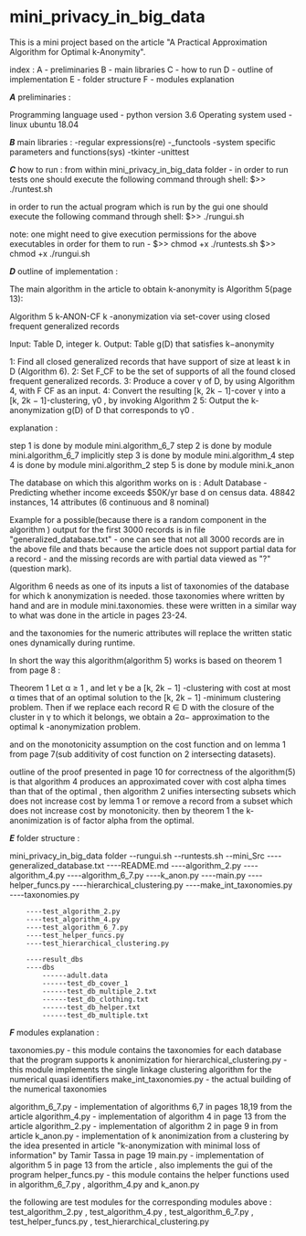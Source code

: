 # mini_privacy_in_big_data

This is a mini project based on the article "A Practical Approximation Algorithm for Optimal k-Anonymity".

index :
A - preliminaries
B - main libraries
C - how to run
D - outline of implementation
E - folder structure
F - modules explanation


***A***
preliminaries :

Programming language used - python version 3.6
Operating system used - linux ubuntu 18.04

***B***
main libraries :
-regular expressions(re)
-_functools
-system specific parameters and functions(sys)
-tkinter
-unittest

***C***
how to run :
from within mini_privacy_in_big_data folder - 
in order to run tests one should execute the following command through shell:
$>> ./runtest.sh

in order to run the actual program which is run by the gui one should execute the following command through shell:
$>> ./rungui.sh

note:
one might need to give execution permissions for the above executables in order for them to run - 
$>> chmod +x ./runtests.sh
$>> chmod +x ./rungui.sh
 
***D***
outline of implementation :

The main algorithm in the article to obtain k-anonymity is Algorithm 5(page 13):

Algorithm 5 k-ANON-CF
k -anonymization via set-cover using closed frequent generalized records

Input: Table D, integer k.
Output: Table g(D) that satisfies k−anonymity

1: Find all closed generalized records that have support of size at least k in D (Algorithm 6).
2: Set F_CF to be the set of supports of all the found closed frequent generalized records.
3: Produce a cover γ of D, by using Algorithm 4, with F CF as an input.
4: Convert the resulting [k, 2k − 1]-cover γ into a [k, 2k − 1]-clustering, γ0 , by invoking Algorithm 2
5: Output the k-anonymization g(D) of D that corresponds to γ0 .

explanation :

step 1 is done by module mini.algorithm_6_7 
step 2 is done by module mini.algorithm_6_7 implicitly
step 3 is done by module mini.algorithm_4
step 4 is done by module mini.algorithm_2
step 5 is done by module mini.k_anon

The database on which this algorithm works on is :
Adult Database -
Predicting whether income exceeds $50K/yr base
d on census data. 
48842 instances, 14 attributes (6 continuous and 8 nominal) 

Example for a possible(because there is a random component in the algorithm ) output for the first 3000 records is in file "generalized_database.txt" - 
one can see that not all 3000 records are in the above file and thats because the article does not support partial data for a record - and the missing records are with partial data viewed as "?"(question mark).

Algorithm 6 needs as one of its inputs a list of taxonomies of the database for which k anonymization is needed.
those taxonomies where written by hand and are in module mini.taxonomies.
these were written in a similar way to what was done in the article in pages 23-24.

and the taxonomies for the numeric attributes will replace the written static ones dynamically during runtime.

In short the way this algorithm(algorithm 5) works is based on theorem 1 from page 8 :

Theorem 1 
Let α ≥ 1 , and let γ be a [k, 2k − 1] -clustering with cost at most α times that
of an optimal solution to the [k, 2k − 1] -minimum clustering problem. Then if we replace
each record R ∈ D with the closure of the cluster in γ to which it belongs, we obtain a
2α− approximation to the optimal k -anonymization problem.

and on the monotonicity assumption on the cost function and on lemma 1 from page 7(sub additivity of cost function on 2 intersecting datasets).

outline of the proof presented in page 10 for correctness of the algorithm(5) is that algorithm 4 produces an approximated cover with cost alpha times than that of the optimal , then algorithm 2 unifies intersecting subsets which does not increase cost by lemma 1 or remove a record from a subset which does not increase cost by monotonicity.
then by theorem 1 the k-anonimization is of factor alpha from the optimal.

***E***
folder structure :

mini_privacy_in_big_data folder
	--rungui.sh
	--runtests.sh
	--mini_Src
		----generalized_database.txt
		----README.md
		----algorithm_2.py
		----algorithm_4.py
		----algorithm_6_7.py
		----k_anon.py
		----main.py
		----helper_funcs.py
		----hierarchical_clustering.py
		----make_int_taxonomies.py
		----taxonomies.py
		
		----test_algorithm_2.py
		----test_algorithm_4.py
		----test_algorithm_6_7.py
		----test_helper_funcs.py
		----test_hierarchical_clustering.py

		----result_dbs
		----dbs
			------adult.data
            ------test_db_cover_1
			------test_db_multiple_2.txt
			------test_db_clothing.txt
			------test_db_helper.txt
			------test_db_multiple.txt

***F*** 
modules explanation :

taxonomies.py - this module contains the taxonomies for each database that the program supports k anonimization for
hierarchical_clustering.py - this module implements the single linkage clustering algorithm for the numerical quasi identifiers
make_int_taxonomies.py - the actual building of the numerical taxonomies

algorithm_6_7.py - implementation of algorithms 6,7 in pages 18,19 from the article 
algorithm_4.py - implementation of algorithm 4 in page 13 from the article
algorithm_2.py - implementation of algorithm 2 in page 9 in from article
k_anon.py - implementation of k anonimization from a clustering by the idea presented in article "k-anonymization with minimal loss of information" by Tamir Tassa in page 19
main.py - implementation of algorithm 5 in page 13 from the article , also implements the gui of the program
helper_funcs.py - this module contains the helper functions used in algorithm_6_7.py , algorithm_4.py and k_anon.py

the following are test modules for the corresponding modules above :
test_algorithm_2.py , test_algorithm_4.py , test_algorithm_6_7.py , test_helper_funcs.py , test_hierarchical_clustering.py


